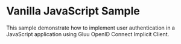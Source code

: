 # Vanilla JavaScript Sample

This sample demonstrate how to implement user authentication in a JavaScript application using Gluu OpenID Connect Implicit Client.
